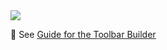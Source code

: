 ﻿---
uid: ToSic.Sxc.Edit.Toolbar.IToolbarBuilder
---

<img src="~/assets/features/toolbar.svg" class="feature">

📖 See [Guide for the Toolbar Builder](xref:ToSic.Sxc.Services.ToolbarBuilder)

